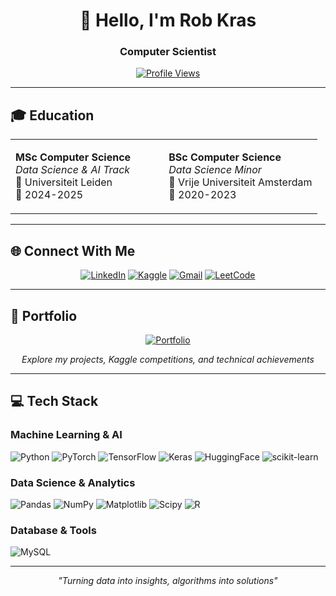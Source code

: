 <div align="center">

# 👋 Hello, I'm Rob Kras

### Computer Scientist

[![Profile Views](https://komarev.com/ghpvc/?username=rbkrs&label=Profile%20Views&color=0e75b6&style=flat)](https://github.com/rbkrs)

</div>

---

## 🎓 Education

<table>
<tr>
<td width="50%">

**MSc Computer Science**  
*Data Science & AI Track*  
📍 Universiteit Leiden  
📅 2024-2025

</td>
<td width="50%">

**BSc Computer Science**  
*Data Science Minor*  
📍 Vrije Universiteit Amsterdam  
📅 2020-2023

</td>
</tr>
</table>

---

## 🌐 Connect With Me

<div align="center">

[![LinkedIn](https://img.shields.io/badge/LinkedIn-%230077B5.svg?style=for-the-badge&logo=linkedin&logoColor=white)](https://www.linkedin.com/in/rob-kras/)
[![Kaggle](https://img.shields.io/badge/Kaggle-035a7d?style=for-the-badge&logo=kaggle&logoColor=white)](https://www.kaggle.com/robkraseu)
[![Gmail](https://img.shields.io/badge/Gmail-D14836?style=for-the-badge&logo=gmail&logoColor=white)](mailto:robkraseu@gmail.com)
[![LeetCode](https://img.shields.io/badge/LeetCode-000000?style=for-the-badge&logo=LeetCode&logoColor=#d16c06)](https://leetcode.com/u/robk555/)

</div>

---

## 🚀 Portfolio

<div align="center">

[![Portfolio](https://img.shields.io/badge/🌐_Portfolio-robkras.com-blue?style=for-the-badge)](https://robkras.com)

*Explore my projects, Kaggle competitions, and technical achievements*

</div>

---

## 💻 Tech Stack

### **Machine Learning & AI**
![Python](https://img.shields.io/badge/python-3670A0?style=for-the-badge&logo=python&logoColor=ffdd54)
![PyTorch](https://img.shields.io/badge/PyTorch-%23EE4C2C.svg?style=for-the-badge&logo=PyTorch&logoColor=white)
![TensorFlow](https://img.shields.io/badge/TensorFlow-%23FF6F00.svg?style=for-the-badge&logo=TensorFlow&logoColor=white)
![Keras](https://img.shields.io/badge/Keras-%23D00000.svg?style=for-the-badge&logo=Keras&logoColor=white)
![HuggingFace](https://img.shields.io/badge/🤗_Hugging_Face-FFD21E?style=for-the-badge&logoColor=black)
![scikit-learn](https://img.shields.io/badge/scikit--learn-%23F7931E.svg?style=for-the-badge&logo=scikit-learn&logoColor=white)

### **Data Science & Analytics**
![Pandas](https://img.shields.io/badge/pandas-%23150458.svg?style=for-the-badge&logo=pandas&logoColor=white)
![NumPy](https://img.shields.io/badge/numpy-%23013243.svg?style=for-the-badge&logo=numpy&logoColor=white)
![Matplotlib](https://img.shields.io/badge/Matplotlib-%23ffffff.svg?style=for-the-badge&logo=Matplotlib&logoColor=black)
![Scipy](https://img.shields.io/badge/SciPy-%230C55A5.svg?style=for-the-badge&logo=scipy&logoColor=%white)
![R](https://img.shields.io/badge/r-%23276DC3.svg?style=for-the-badge&logo=r&logoColor=white)

### **Database & Tools**
![MySQL](https://img.shields.io/badge/mysql-%2300000f.svg?style=for-the-badge&logo=mysql&logoColor=white)

---

<div align="center">

*"Turning data into insights, algorithms into solutions"*

</div>
